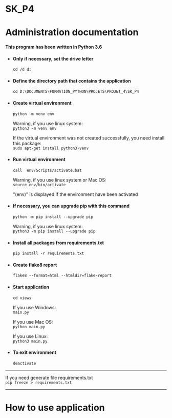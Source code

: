 # SK_P4
# Administration documentation

#### This program has been written in Python 3.6

* #### Only if necessary, set the drive letter 
    `cd /d d:`

* #### Define the directory path that contains the application
    `cd D:\DOCUMENTS\FORMATION_PYTHON\PROJETS\PROJET_4\SK_P4`

* #### Create virtual environment
    `python -m venv env`
    
    Warning, if you use linux system:  
    `python3 -m venv env`  

    If the virtual environment was not created successfully, you need install this package:  
    `sudo apt-get install python3-venv`

* #### Run virtual environment
    `call  env/Scripts/activate.bat`
    
    Warning, if you use linux system or Mac OS:  
    `source env/bin/activate`  
    
    "(env)" is displayed if the environment have been activated

* #### If necessary, you can upgrade pip with this command
    `python -m pip install --upgrade pip`  

    Warning, if you use linux system:  
    `python3 -m pip install --upgrade pip` 

* #### Install all packages from requirements.txt
    `pip install -r requirements.txt`

* #### Create flake8 report
    `flake8 --format=html --htmldir=flake-report`  

* #### Start application
    `cd views`  

    If you use Windows:  
    `main.py`
    
    If you use Mac OS:  
    `python main.py`
    
    If you use Linux:  
    `python3 main.py`

* #### To exit environment
    `deactivate`

--------------------------------------------------------------------------------
If you need generate file requirements.txt  
`pip freeze > requirements.txt`

--------------------------------------------------------------------------------
# How to use application



